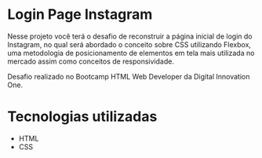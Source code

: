 # Login Page Instagram

Nesse projeto você terá o desafio de reconstruir a página inicial de login do Instagram, no qual será abordado o conceito sobre CSS utilizando Flexbox, uma metodologia de posicionamento de elementos em tela mais utilizada no mercado assim como conceitos de responsividade.
<p>Desafio realizado no Bootcamp HTML Web Developer da Digital Innovation One.</p>

# Tecnologias utilizadas

<ul>
  <li>HTML</li>
  <li>CSS</li>
</ul>
